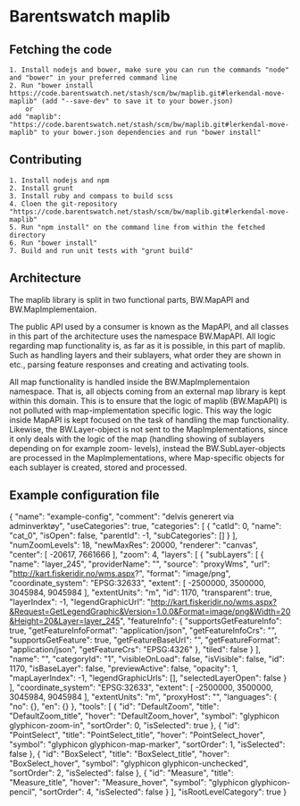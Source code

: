 Barentswatch maplib
====================

Fetching the code
----------------
	1. Install nodejs and bower, make sure you can run the commands "node" and "bower" in your preferred command line
	2. Run "bower install https://code.barentswatch.net/stash/scm/bw/maplib.git#lerkendal-move-maplib" (add "--save-dev" to save it to your bower.json)
		or
	add "maplib": "https://code.barentswatch.net/stash/scm/bw/maplib.git#lerkendal-move-maplib" to your bower.json dependencies and run "bower install"

Contributing
------------
    1. Install nodejs and npm
    2. Install grunt
    3. Install ruby and compass to build scss
    4. Cloen the git-repository "https://code.barentswatch.net/stash/scm/bw/maplib.git#lerkendal-move-maplib"
    5. Run "npm install" on the command line from within the fetched directory
    6. Run "bower install"
    7. Build and run unit tests with "grunt build"

Architecture
------------

The maplib library is split in two functional parts, BW.MapAPI and BW.MapImplementaion.

The public API used by a consumer is known as the MapAPI, and all classes in this part of the architecture uses the namespace BW.MapAPI.
All logic regarding map functionality is, as far as it is possible, in this part of maplib. Such as handling layers and their sublayers,
what order they are shown in etc., parsing feature responses and creating and activating tools.

All map functionality is handled inside the BW.MapImplementaion namespace. That is, all objects coming from an external map library is
kept within this domain. This is to ensure that the logic of maplib (BW.MapAPI) is not polluted with map-implementation specific logic.
This way the logic inside MapAPI is kept focused on the task of handling the map functionality. Likewise, the BW.Layer-object is not sent
to the MapImplementations, since it only deals with the logic of the map (handling showing of sublayers depending on for example zoom-
levels), instead the BW.SubLayer-objects are processed in the MapImplementations, where Map-specific objects for each sublayer is created,
stored and processed.

Example configuration file
--------------------------
{
  "name": "example-config",
  "comment": "delvis generert via adminverktøy",
  "useCategories": true,
  "categories": [
	{
	  "catId": 0,
	  "name": "cat_0",
	  "isOpen": false,
	  "parentId": -1,
	  "subCategories": []
	}
  ],
  "numZoomLevels": 18,
  "newMaxRes": 20000,
  "renderer": "canvas",
  "center": [
	-20617,
	7661666
  ],
  "zoom": 4,
  "layers": [
	{
	  "subLayers": [
		{
		  "name": "layer_245",
		  "providerName": "",
		  "source": "proxyWms",
		  "url": "http://kart.fiskeridir.no/wms.aspx?",
		  "format": "image/png",
		  "coordinate_system": "EPSG:32633",
		  "extent": [
			-2500000,
			3500000,
			3045984,
			9045984
		  ],
		  "extentUnits": "m",
		  "id": 1170,
		  "transparent": true,
		  "layerIndex": -1,
		  "legendGraphicUrl": "http://kart.fiskeridir.no/wms.aspx?&Request=GetLegendGraphic&Version=1.0.0&Format=image/png&Width=20&Height=20&Layer=layer_245",
		  "featureInfo": {
			"supportsGetFeatureInfo": true,
			"getFeatureInfoFormat": "application/json",
			"getFeatureInfoCrs": "",
			"supportsGetFeature": true,
			"getFeatureBaseUrl": "",
			"getFeatureFormat": "application/json",
			"getFeatureCrs": "EPSG:4326"
		  },
		  "tiled": false
		}
	  ],
	  "name": "",
	  "categoryId": "1",
	  "visibleOnLoad": false,
	  "isVisible": false,
	  "id": 1170,
	  "isBaseLayer": false,
	  "previewActive": false,
	  "opacity": 1,
	  "mapLayerIndex": -1,
	  "legendGraphicUrls": [],
	  "selectedLayerOpen": false
	}
  ],
  "coordinate_system": "EPSG:32633",
  "extent": [
	-2500000,
	3500000,
	3045984,
	9045984
  ],
  "extentUnits": "m",
  "proxyHost": "",
  "languages": {
	"no": {},
	"en": {}
  },
  "tools": [
	{
	  "id": "DefaultZoom",
	  "title": "DefaultZoom_title",
	  "hover": "DefaultZoom_hover",
	  "symbol": "glyphicon glyphicon-zoom-in",
	  "sortOrder": 0,
	  "isSelected": true
	},
	{
	  "id": "PointSelect",
	  "title": "PointSelect_title",
	  "hover": "PointSelect_hover",
	  "symbol": "glyphicon glyphicon-map-marker",
	  "sortOrder": 1,
	  "isSelected": false
	},
	{
	  "id": "BoxSelect",
	  "title": "BoxSelect_title",
	  "hover": "BoxSelect_hover",
	  "symbol": "glyphicon glyphicon-unchecked",
	  "sortOrder": 2,
	  "isSelected": false
	},
	{
	  "id": "Measure",
	  "title": "Measure_title",
	  "hover": "Measure_hover",
	  "symbol": "glyphicon glyphicon-pencil",
	  "sortOrder": 4,
	  "isSelected": false
	}
  ],
  "isRootLevelCategory": true
}